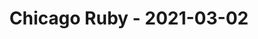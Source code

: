 ---
layout: post
title: Chicago Ruby - 2021-03-02
datetime: 2021-03-02 18:00:00.000000000 -05:00
name: Chicago Ruby
external_url: https://www.meetup.com/ChicagoRuby/events/pjfxvryccfbdb/
year_month: 2021-03
---